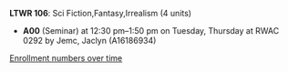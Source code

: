 **LTWR 106**: Sci Fiction,Fantasy,Irrealism (4 units)

- **A00** (Seminar) at 12:30 pm–1:50 pm on Tuesday, Thursday at RWAC 0292 by Jemc, Jaclyn (A16186934)

[Enrollment numbers over time](./LTWR106.tsv)
